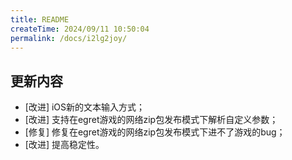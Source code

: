 ```yaml
---
title: README
createTime: 2024/09/11 10:50:04
permalink: /docs/i2lg2joy/
---
```

## 更新内容

* [改进] iOS新的文本输入方式；
* [改进] 支持在egret游戏的网络zip包发布模式下解析自定义参数；
* [修复] 修复在egret游戏的网络zip包发布模式下进不了游戏的bug；
* [改进] 提高稳定性。